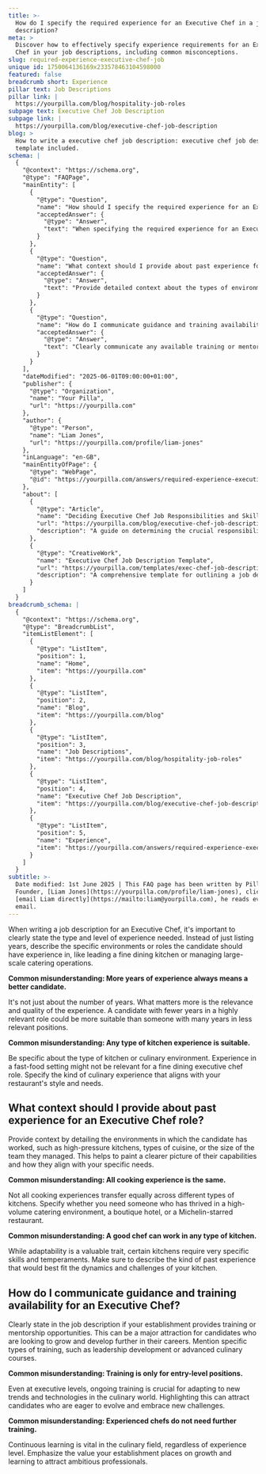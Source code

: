 ```yaml
---
title: >-
  How do I specify the required experience for an Executive Chef in a job
  description?
meta: >
  Discover how to effectively specify experience requirements for an Executive
  Chef in your job descriptions, including common misconceptions.
slug: required-experience-executive-chef-job
unique id: 1750064136169x233578463104598000
featured: false
breadcrumb short: Experience
pillar text: Job Descriptions
pillar link: |
  https://yourpilla.com/blog/hospitality-job-roles
subpage text: Executive Chef Job Description
subpage link: |
  https://yourpilla.com/blog/executive-chef-job-description
blog: >
  How to write a executive chef job description: executive chef job description
  template included.
schema: |
  {
    "@context": "https://schema.org",
    "@type": "FAQPage",
    "mainEntity": [
      {
        "@type": "Question",
        "name": "How should I specify the required experience for an Executive Chef in a job description?",
        "acceptedAnswer": {
          "@type": "Answer",
          "text": "When specifying the required experience for an Executive Chef in a job description, state both the type and level of experience required. Describe the specific environments or roles relevant to the position, such as leading a fine dining kitchen or managing large-scale catering operations. Detail the type of experience that aligns with your restaurant's style and needs, ensuring it's geared towards the specific culinary environment of your establishment."
        }
      },
      {
        "@type": "Question",
        "name": "What context should I provide about past experience for an Executive Chef role?",
        "acceptedAnswer": {
          "@type": "Answer",
          "text": "Provide detailed context about the types of environments the candidate has worked in, such as high-pressure kitchens, specific cuisines, or the size of the teams they managed. This information helps to clarify the candidate's capabilities and alignment with your specific needs, ensuring they have thrived in similar or relevant culinary environments."
        }
      },
      {
        "@type": "Question",
        "name": "How do I communicate guidance and training availability for an Executive Chef?",
        "acceptedAnswer": {
          "@type": "Answer",
          "text": "Clearly communicate any available training or mentorship opportunities in your establishment in the job description for an Executive Chef. Mention specific types of training offered, such as leadership development or advanced culinary courses. Emphasize that ongoing learning is encouraged and supported, which can attract candidates who are eager to grow and embrace new challenges in the culinary field."
        }
      }
    ],
    "dateModified": "2025-06-01T09:00:00+01:00",
    "publisher": {
      "@type": "Organization",
      "name": "Your Pilla",
      "url": "https://yourpilla.com"
    },
    "author": {
      "@type": "Person",
      "name": "Liam Jones",
      "url": "https://yourpilla.com/profile/liam-jones"
    },
    "inLanguage": "en-GB",
    "mainEntityOfPage": {
      "@type": "WebPage",
      "@id": "https://yourpilla.com/answers/required-experience-executive-chef-job"
    },
    "about": [
      {
        "@type": "Article",
        "name": "Deciding Executive Chef Job Responsibilities and Skills",
        "url": "https://yourpilla.com/blog/executive-chef-job-description",
        "description": "A guide on determining the crucial responsibilities and skills needed for an Executive Chef, enhancing the recruitment process."
      },
      {
        "@type": "CreativeWork",
        "name": "Executive Chef Job Description Template",
        "url": "https://yourpilla.com/templates/exec-chef-job-description",
        "description": "A comprehensive template for outlining a job description for an Executive Chef, tailored to attract qualified candidates."
      }
    ]
  }
breadcrumb_schema: |
  {
    "@context": "https://schema.org",
    "@type": "BreadcrumbList",
    "itemListElement": [
      {
        "@type": "ListItem",
        "position": 1,
        "name": "Home",
        "item": "https://yourpilla.com"
      },
      {
        "@type": "ListItem",
        "position": 2,
        "name": "Blog",
        "item": "https://yourpilla.com/blog"
      },
      {
        "@type": "ListItem",
        "position": 3,
        "name": "Job Descriptions",
        "item": "https://yourpilla.com/blog/hospitality-job-roles"
      },
      {
        "@type": "ListItem",
        "position": 4,
        "name": "Executive Chef Job Description",
        "item": "https://yourpilla.com/blog/executive-chef-job-description"
      },
      {
        "@type": "ListItem",
        "position": 5,
        "name": "Experience",
        "item": "https://yourpilla.com/answers/required-experience-executive-chef-job"
      }
    ]
  }
subtitle: >-
  Date modified: 1st June 2025 | This FAQ page has been written by Pilla
  Founder, [Liam Jones](https://yourpilla.com/profile/liam-jones), click to
  [email Liam directly](https://mailto:liam@yourpilla.com), he reads every
  email.
---
```

When writing a job description for an Executive Chef, it's important to clearly state the type and level of experience needed. Instead of just listing years, describe the specific environments or roles the candidate should have experience in, like leading a fine dining kitchen or managing large-scale catering operations.

**Common misunderstanding: More years of experience always means a better candidate.**

It's not just about the number of years. What matters more is the relevance and quality of the experience. A candidate with fewer years in a highly relevant role could be more suitable than someone with many years in less relevant positions.

**Common misunderstanding: Any type of kitchen experience is suitable.**

Be specific about the type of kitchen or culinary environment. Experience in a fast-food setting might not be relevant for a fine dining executive chef role. Specify the kind of culinary experience that aligns with your restaurant's style and needs.

## What context should I provide about past experience for an Executive Chef role?

Provide context by detailing the environments in which the candidate has worked, such as high-pressure kitchens, types of cuisine, or the size of the team they managed. This helps to paint a clearer picture of their capabilities and how they align with your specific needs.

**Common misunderstanding: All cooking experience is the same.**

Not all cooking experiences transfer equally across different types of kitchens. Specify whether you need someone who has thrived in a high-volume catering environment, a boutique hotel, or a Michelin-starred restaurant.

**Common misunderstanding: A good chef can work in any type of kitchen.**

While adaptability is a valuable trait, certain kitchens require very specific skills and temperaments. Make sure to describe the kind of past experience that would best fit the dynamics and challenges of your kitchen.

## How do I communicate guidance and training availability for an Executive Chef?

Clearly state in the job description if your establishment provides training or mentorship opportunities. This can be a major attraction for candidates who are looking to grow and develop further in their careers. Mention specific types of training, such as leadership development or advanced culinary courses.

**Common misunderstanding: Training is only for entry-level positions.**

Even at executive levels, ongoing training is crucial for adapting to new trends and technologies in the culinary world. Highlighting this can attract candidates who are eager to evolve and embrace new challenges.

**Common misunderstanding: Experienced chefs do not need further training.**

Continuous learning is vital in the culinary field, regardless of experience level. Emphasize the value your establishment places on growth and learning to attract ambitious professionals.

